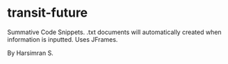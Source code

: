 # transit-future
Summative Code Snippets.
.txt documents will automatically created when information is inputted.
Uses JFrames.

By Harsimran S.
